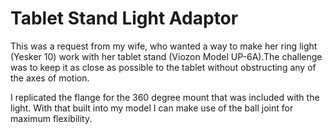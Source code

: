 # Tablet Stand Light Adaptor

This was a request from my wife, who wanted a way to make her ring light (Yesker 10) work with her tablet stand (Viozon Model UP-6A).The challenge was to keep it as close as possible to the tablet without obstructing any of the axes of motion.

I replicated the flange for the 360 degree mount that was included with the light. With that built into my model I can make use of the ball joint for maximum flexibility.
